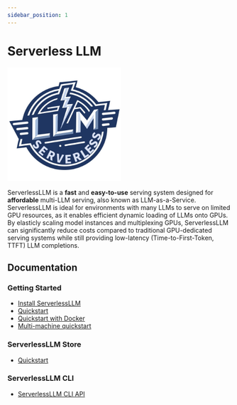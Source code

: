 ```yaml
---
sidebar_position: 1
---
```


# Serverless LLM

<!-- Scaled logo -->
<img src="../images/serverlessllm.jpg" alt="ServerlessLLM" width="256px">

ServerlessLLM is a **fast** and **easy-to-use** serving system designed for **affordable** multi-LLM serving, also known as LLM-as-a-Service. ServerlessLLM is ideal for environments with many LLMs to serve on limited GPU resources, as it enables efficient dynamic loading of LLMs onto GPUs. By elasticly scaling model instances and multiplexing GPUs, ServerlessLLM can significantly reduce costs compared to traditional GPU-dedicated serving systems while still providing low-latency (Time-to-First-Token, TTFT) LLM completions.

## Documentation

### Getting Started

- [Install ServerlessLLM](./getting_started/installation.md)
- [Quickstart](./getting_started/quickstart.md)
- [Quickstart with Docker](./getting_started/docker_quickstart.md)
- [Multi-machine quickstart](./getting_started/multi_machine_setup.md)

### ServerlessLLM Store

- [Quickstart](./store/quickstart.md)

### ServerlessLLM CLI

- [ServerlessLLM CLI API](./cli/cli_api.md)
